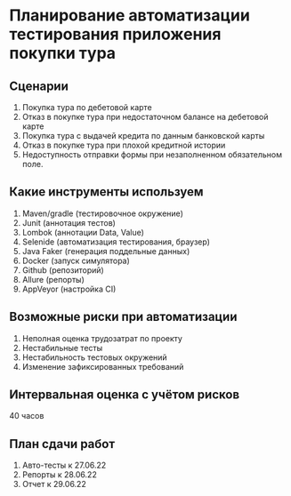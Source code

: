 # **Планирование автоматизации тестирования приложения покупки тура**


## Сценарии



1. Покупка тура по дебетовой карте
2. Отказ в покупке тура при недостаточном балансе на дебетовой карте
3. Покупка тура с выдачей кредита по данным банковской карты
4. Отказ в покупке тура при плохой кредитной истории
5. Недоступность отправки формы при незаполненном обязательном поле.

## Какие инструменты используем



1. Maven/gradle (тестировочное окружение)
2. Junit (аннотация тестов)
3. Lombok (аннотации Data, Value)
4. Selenide (автоматизация тестирования, браузер)
5. Java Faker (генерация поддельные данных)
6. Docker (запуск симулятора)
7. Github (репозиторий)
8. Allure (репорты)
9. AppVeyor (настройка CI)

## Возможные риски при автоматизации



1. Неполная оценка трудозатрат по проекту
2. Нестабильные тесты
3. Нестабильность тестовых окружений
4. Изменение зафиксированных требований

## Интервальная оценка с учётом рисков

40 часов

## План сдачи работ 



1. Авто-тесты к 27.06.22
2. Репорты к 28.06.22
3. Отчет к 29.06.22

